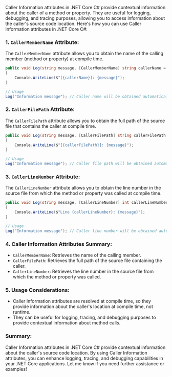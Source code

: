 Caller Information attributes in .NET Core C# provide contextual information about the caller of a method or property. They are useful for logging, debugging, and tracing purposes, allowing you to access information about the caller's source code location. Here's how you can use Caller Information attributes in .NET Core C#:

### 1. `CallerMemberName` Attribute:

The `CallerMemberName` attribute allows you to obtain the name of the calling member (method or property) at compile time.

```csharp
public void Log(string message, [CallerMemberName] string callerName = "")
{
    Console.WriteLine($"[{callerName}]: {message}");
}

// Usage
Log("Information message"); // Caller name will be obtained automatically
```

### 2. `CallerFilePath` Attribute:

The `CallerFilePath` attribute allows you to obtain the full path of the source file that contains the caller at compile time.

```csharp
public void Log(string message, [CallerFilePath] string callerFilePath = "")
{
    Console.WriteLine($"[{callerFilePath}]: {message}");
}

// Usage
Log("Information message"); // Caller file path will be obtained automatically
```

### 3. `CallerLineNumber` Attribute:

The `CallerLineNumber` attribute allows you to obtain the line number in the source file from which the method or property was called at compile time.

```csharp
public void Log(string message, [CallerLineNumber] int callerLineNumber = 0)
{
    Console.WriteLine($"Line {callerLineNumber}: {message}");
}

// Usage
Log("Information message"); // Caller line number will be obtained automatically
```

### 4. Caller Information Attributes Summary:

- `CallerMemberName`: Retrieves the name of the calling member.
- `CallerFilePath`: Retrieves the full path of the source file containing the caller.
- `CallerLineNumber`: Retrieves the line number in the source file from which the method or property was called.

### 5. Usage Considerations:

- Caller Information attributes are resolved at compile time, so they provide information about the caller's location at compile time, not runtime.
- They can be useful for logging, tracing, and debugging purposes to provide contextual information about method calls.

### Summary:

Caller Information attributes in .NET Core C# provide contextual information about the caller's source code location. By using Caller Information attributes, you can enhance logging, tracing, and debugging capabilities in your .NET Core applications. Let me know if you need further assistance or examples!